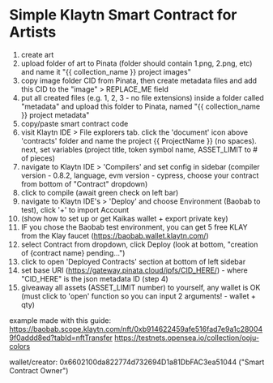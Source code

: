 # Simple Klaytn Smart Contract for Artists

1. create art
2. upload folder of art to Pinata (folder should contain 1.png, 2.png, etc) and name it "{{ collection_name }} project images"
3. copy image folder CID from Pinata, then create metadata files and add this CID to the "image" > REPLACE_ME field
4. put all created files (e.g. 1, 2, 3 - no file extensions) inside a folder called "metadata" and upload this folder to Pinata, named "{{ collection_name }} project metadata"
5. copy/paste smart contract code
6. visit Klaytn IDE > File explorers tab. click the 'document' icon above 'contracts' folder and name the project {{ ProjectName }} (no spaces). next, set variables (project title, token symbol name, ASSET_LIMIT to # of pieces)
7. navigate to Klaytn IDE > 'Compilers' and set config in sidebar (compiler version - 0.8.2, language, evm version - cypress, choose your contract from bottom of "Contract" dropdown)
8. click to compile (await green check on left bar)
9. navigate to Klaytn IDE's > 'Deploy' and choose Environment (Baobab to test), click '+' to import Account
10. (show how to set up or get Kaikas wallet + export private key)
11. IF you chose the Baobab test environment, you can get 5 free KLAY from the Klay faucet (https://baobab.wallet.klaytn.com/)
12. select Contract from dropdown, click Deploy (look at bottom, "creation of {contract name} pending...")
13. click to open 'Deployed Contracts' section at bottom of left sidebar
14. set base URI (https://gateway.pinata.cloud/ipfs/CID_HERE/) - where "CID_HERE" is the json metadata ID (step 4)
15. giveaway all assets (ASSET_LIMIT number) to yourself, any wallet is OK (must click to 'open' function so you can input 2 arguments! - wallet + qty)


example made with this guide:
https://baobab.scope.klaytn.com/nft/0xb914622459afe516fad7e9a1c280049f0addd8ed?tabId=nftTransfer
https://testnets.opensea.io/collection/ooju-colors

wallet/creator:
0x6602100da822774d732694D1a81DbFAC3ea51044 ("Smart Contract Owner")

